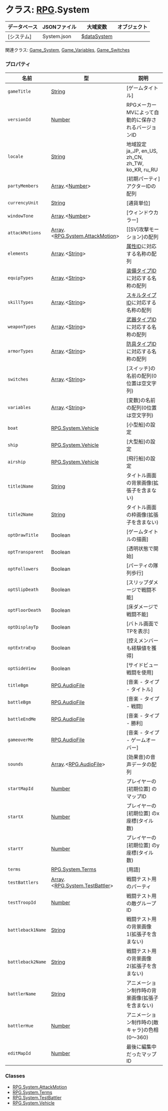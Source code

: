 # クラス: [RPG](RPG.md).System

| データベース| JSONファイル | 大域変数 | オブジェクト |
| --- | --- | --- | --- |
| [システム] | System.json | [$dataSystem](global.md#datasystem-rpgsystem) |  |

関連クラス: [Game_System](Game_System.md), [Game_Variables](Game_Variables.md), [Game_Switches](Game_Switches.md)


### プロパティ

| 名前 | 型 | 説明 |
| --- | --- | --- |
| `gameTitle` | [String](String.md) | [ゲームタイトル] |
| `versionId` | [Number](Number.md) | RPGメーカーMVによって自動的に保存されるバージョンID |
| `locale` | [String](String.md) | 地域設定 ja\_JP, en\_US, zh\_CN, zh\_TW, ko\_KR, ru\_RU |
| `partyMembers` | [Array](Array.md).&lt;[Number](Number.md)&gt; | [初期パーティ] アクターIDの配列 |
| `currencyUnit` | [String](String.md) | [通貨単位] |
| `windowTone` | [Array](Array.md).&lt;[Number](Number.md)&gt; | [ウィンドウカラー] |
| `attackMotions` | [Array](Array.md).&lt;[RPG.System.AttackMotion](RPG.System.AttackMotion.md)&gt; | [[SV]攻撃モーション]の配列 |
| `elements` | [Array](Array.md).&lt;[String](String.md)&gt; | [属性ID](RPG.Damage.md#属性id)に対応する名称の配列 |
| `equipTypes` | [Array](Array.md).&lt;[String](String.md)&gt; | [装備タイプID](RPG.Trait.md#装備タイプid)に対応する名称の配列 |
| `skillTypes` | [Array](Array.md).&lt;[String](String.md)&gt; | [スキルタイプID](RPG.Trait.md#スキルタイプid)に対応する名称の配列 |
| `weaponTypes` | [Array](Array.md).&lt;[String](String.md)&gt; | [武器タイプID](RPG.Trait.md#武器タイプid)に対応する名称の配列 |
| `armorTypes` | [Array](Array.md).&lt;[String](String.md)&gt; | [防具タイプID](RPG.Trait.md#防具タイプid)に対応する名称の配列 |
| `switches` | [Array](Array.md).&lt;[String](String.md)&gt; | [スイッチ]の名前の配列(0位置は空文字列) |
| `variables` | [Array](Array.md).&lt;[String](String.md)&gt; | [変数]の名前の配列(0位置は空文字列) |
| `boat` | [RPG.System.Vehicle](RPG.System.Vehicle.md) | [小型船]の設定 |
| `ship` | [RPG.System.Vehicle](RPG.System.Vehicle.md) | [大型船]の設定 |
| `airship` | [RPG.System.Vehicle](RPG.System.Vehicle.md) | [飛行船]の設定 |
| `title1Name` | [String](String.md) | タイトル画面の背景画像(拡張子を含まない) |
| `title2Name` | [String](String.md) | タイトル画面の枠画像(拡張子を含まない) |
| `optDrawTitle` | Boolean | [ゲームタイトルの描画] |
| `optTransparent` | Boolean | [透明状態で開始] |
| `optFollowers` | Boolean | [パーティの隊列歩行] |
| `optSlipDeath` | Boolean | [スリップダメージで戦闘不能] |
| `optFloorDeath` | Boolean | [床ダメージで戦闘不能] |
| `optDisplayTp` | Boolean | [バトル画面でTPを表示] |
| `optExtraExp` | Boolean | [控えメンバーも経験値を獲得] |
| `optSideView` | Boolean | [サイドビュー戦闘を使用] |
| `titleBgm` | [RPG.AudioFile](RPG.AudioFile.md) | [音楽 - タイプ - タイトル] |
| `battleBgm` | [RPG.AudioFile](RPG.AudioFile.md) | [音楽 - タイプ - 戦闘] |
| `battleEndMe` | [RPG.AudioFile](RPG.AudioFile.md) | [音楽 - タイプ - 勝利] |
| `gameoverMe` | [RPG.AudioFile](RPG.AudioFile.md) | [音楽 - タイプ - ゲームオーバー] |
| `sounds` | [Array](Array.md).&lt;[RPG.AudioFile](RPG.AudioFile.md)&gt; | [効果音]の音声データの配列 |
| `startMapId` | [Number](Number.md) | プレイヤーの [初期位置] のマップID |
| `startX` | [Number](Number.md) | プレイヤーの [初期位置] のx座標(タイル数) |
| `startY` | [Number](Number.md) | プレイヤーの [初期位置] のy座標(タイル数)|
| `terms` | [RPG.System.Terms](RPG.System.Terms.md) | [用語] |
| `testBattlers` | [Array](Array.md).&lt;[RPG.System.TestBattler](RPG.System.TestBattler.md)&gt; | 戦闘テスト用のパーティ |
| `testTroopId` | [Number](Number.md) | 戦闘テスト用の敵グループID |
| `battleback1Name` | [String](String.md) |  戦闘テスト用の背景画像1(拡張子を含まない) |
| `battleback2Name` | [String](String.md) |  戦闘テスト用の背景画像2(拡張子を含まない) |
| `battlerName` | [String](String.md) | アニメーション制作時の背景画像(拡張子を含まない) |
| `battlerHue` | [Number](Number.md) | アニメーション制作時の[敵キャラ]の色相(0〜360) |
| `editMapId` | [Number](Number.md) | 最後に編集中だったマップID |


### Classes

* [RPG.System.AttackMotion](RPG.System.AttackMotion.md)
* [RPG.System.Terms](RPG.System.Terms.md)
* [RPG.System.TestBattler](RPG.System.TestBattler.md)
* [RPG.System.Vehicle](RPG.System.Vehicle.md)